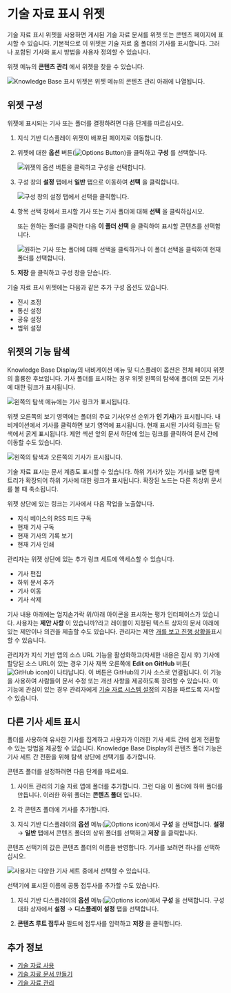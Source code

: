 # 기술 자료 표시 위젯

기술 자료 표시 위젯을 사용하면 게시된 기술 자료 문서를 위젯 또는 콘텐츠 페이지에 표시할 수 있습니다. 기본적으로 이 위젯은 기술 자료 홈 폴더의 기사를 표시합니다. 그러나 포함된 기사와 표시 방법을 사용자 정의할 수 있습니다.

위젯 메뉴의 **콘텐츠 관리** 에서 위젯을 찾을 수 있습니다.

![Knowledge Base 표시 위젯은 위젯 메뉴의 콘텐츠 관리 아래에 나열됩니다.](./knowledge-base-display-widget/images/01.png)

## 위젯 구성

위젯에 표시되는 기사 또는 폴더를 결정하려면 다음 단계를 따르십시오.

1. 지식 기반 디스플레이 위젯이 배포된 페이지로 이동합니다.

1. 위젯에 대한 **옵션** 버튼(![Options Button](../../images/icon-actions.png))을 클릭하고 **구성** 를 선택합니다.

   ![위젯의 옵션 버튼을 클릭하고 구성을 선택합니다.](./knowledge-base-display-widget/images/02.png)

1. 구성 창의 **설정** 탭에서 **일반** 탭으로 이동하여 **선택** 을 클릭합니다.

    ![구성 창의 설정 탭에서 선택을 클릭합니다.](./knowledge-base-display-widget/images/03.png)

1. 항목 선택 창에서 표시할 기사 또는 기사 폴더에 대해 **선택** 을 클릭하십시오.

   또는 원하는 폴더를 클릭한 다음 **이 폴더 선택** 을 클릭하여 표시할 콘텐츠를 선택합니다.

   ![원하는 기사 또는 폴더에 대해 선택을 클릭하거나 이 폴더 선택을 클릭하여 현재 폴더를 선택합니다.](./knowledge-base-display-widget/images/04.png)

1. **저장** 을 클릭하고 구성 창을 닫습니다.

기술 자료 표시 위젯에는 다음과 같은 추가 구성 옵션도 있습니다.

* 전시 조정
* 통신 설정
* 공유 설정
* 범위 설정

## 위젯의 기능 탐색

Knowledge Base Display의 내비게이션 메뉴 및 디스플레이 옵션은 전체 페이지 위젯의 훌륭한 후보입니다. 기사 폴더를 표시하는 경우 위젯 왼쪽의 탐색에 폴더의 모든 기사에 대한 링크가 표시됩니다.

![왼쪽의 탐색 메뉴에는 기사 링크가 표시됩니다.](./knowledge-base-display-widget/images/05.png)

위젯 오른쪽의 보기 영역에는 폴더의 주요 기사(우선 순위가 **인 기사**)가 표시됩니다. 내비게이션에서 기사를 클릭하면 보기 영역에 표시됩니다. 현재 표시된 기사의 링크는 탐색에서 굵게 표시됩니다. 제안 섹션 앞의 문서 하단에 있는 링크를 클릭하여 문서 간에 이동할 수도 있습니다.

![왼쪽의 탐색과 오른쪽의 기사가 표시됩니다.](./knowledge-base-display-widget/images/06.png)

기술 자료 표시는 문서 계층도 표시할 수 있습니다. 하위 기사가 있는 기사를 보면 탐색 트리가 확장되어 하위 기사에 대한 링크가 표시됩니다. 확장된 노드는 다른 최상위 문서를 볼 때 축소됩니다.

위젯 상단에 있는 링크는 기사에서 다음 작업을 노출합니다.

* 지식 베이스의 RSS 피드 구독
* 현재 기사 구독
* 현재 기사의 기록 보기
* 현재 기사 인쇄

관리자는 위젯 상단에 있는 추가 링크 세트에 액세스할 수 있습니다.

* 기사 편집
* 하위 문서 추가
* 기사 이동
* 기사 삭제

기사 내용 아래에는 엄지손가락 위/아래 아이콘을 표시하는 평가 인터페이스가 있습니다. 사용자는 **제안 사항** 이 있습니까?라고 레이블이 지정된 텍스트 상자의 문서 아래에 있는 제안이나 의견을 제출할 수도 있습니다. 관리자는 제안 [개를 보고 진행 상황을](responding-to-knowledge-base-feedback.md)표시할 수 있습니다.

관리자가 지식 기반 앱의 소스 URL 기능을 활성화하고(자세한 내용은 잠시 후) 기사에 할당된 소스 URL이 있는 경우 기사 제목 오른쪽에 **Edit on GitHub** 버튼(![GitHub icon](./knowledge-base-display-widget/images/07.png))이 나타납니다. 이 버튼은 GitHub의 기사 소스로 연결됩니다. 이 기능을 사용하여 사람들이 문서 수정 또는 개선 사항을 제공하도록 장려할 수 있습니다. 이 기능에 관심이 있는 경우 관리자에게 [기술 자료 시스템 설정](knowledge-base-system-settings.md)의 지침을 따르도록 지시할 수 있습니다.

## 다른 기사 세트 표시

폴더를 사용하여 유사한 기사를 집계하고 사용자가 이러한 기사 세트 간에 쉽게 전환할 수 있는 방법을 제공할 수 있습니다. Knowledge Base Display의 콘텐츠 폴더 기능은 기사 세트 간 전환을 위해 탐색 상단에 선택기를 추가합니다.

콘텐츠 폴더를 설정하려면 다음 단계를 따르세요.

1. 사이트 관리의 기술 자료 앱에 폴더를 추가합니다. 그런 다음 이 폴더에 하위 폴더를 만듭니다. 이러한 하위 폴더는 **콘텐츠 폴더** 입니다.

1. 각 콘텐츠 폴더에 기사를 추가합니다.

1. 지식 기반 디스플레이의 **옵션** 메뉴(![Options icon](../../images/icon-options.png))에서 **구성** 을 선택합니다. **설정** &rarr; **일반** 탭에서 콘텐츠 폴더의 상위 폴더를 선택하고 **저장** 을 클릭합니다.

콘텐츠 선택기의 값은 콘텐츠 폴더의 이름을 반영합니다. 기사를 보려면 하나를 선택하십시오.

![사용자는 다양한 기사 세트 중에서 선택할 수 있습니다.](./knowledge-base-display-widget/images/05.png)

선택기에 표시된 이름에 공통 접두사를 추가할 수도 있습니다.

1. 지식 기반 디스플레이의 **옵션** 메뉴(![Options icon](../../images/icon-options.png))에서 **구성** 을 선택합니다. 구성 대화 상자에서 **설정** &rarr; **디스플레이 설정** 탭을 선택합니다.

1. **콘텐츠 루트 접두사** 필드에 접두사를 입력하고 **저장** 을 클릭합니다.

## 추가 정보

* [기술 자료 사용](./using-the-knowledge-base.md)
* [기술 자료 문서 만들기](./creating-knowledge-base-articles.md)
* [기술 자료 관리](./managing-the-knowledge-base.md)
